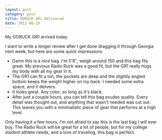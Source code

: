```yaml
---
layout: post
category: post
title: GORUCK GR1 Delivered
date: 2012-06-19
---
```


My GORUCK GR1 arrived today.

I want to write a longer review after I get done dragging it through Georgia next week, but here are some quick impressions:

<!-- more -->

- Damn this is a nice bag. I'm 5'8″, weigh around 150 and this bag fits great. My previous Radio Ruck was a good fit, but the GR1 really hugs my body with all my gear in it.
- The GR1 can fit a ton, the pockets are deep and the slightly angled bottom keeps the weight higher on my back. I needed some extra space, and it delivers.
- It looks great. Any color, so long as it's black.
- After just a couple hours, you can tell this bag exudes quality. Every detail was thought out, and anything that wasn't needed was cut out. This leaves you with a minimalistic piece of gear that performs at a high level.

Only having it a few hours, I'm not afraid to say this is the last bag I will ever buy. The Radio Ruck will be great for a lot of people, but for my college student athlete needs, and a love of traveling, this bag is perfect.